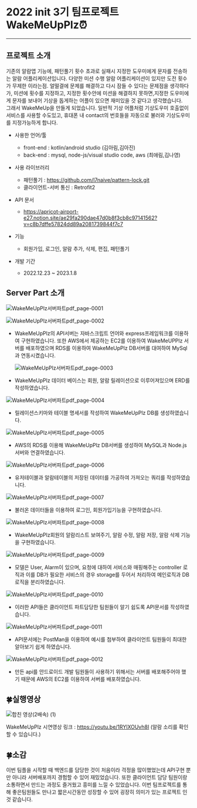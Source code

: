 # 2022 init 3기 팀프로젝트 WakeMeUpPlz⏰

-----------------

## 프로젝트 소개 ##

기존의 알람앱 기능에, 패턴풀기 횟수 초과로 실패시 지정한 도우미에게 문자를 전송하는 알람 어플리케이션입니다. 
다양한 미션 수행 알람 어플리케이션이 있지만 도전 횟수가 무제한 이라는점. 얼떨결에 문제를 해결하고 다시 잠들 수 있다는 문제점을 생각하다가, 미션에 횟수를 지정하고, 지정한 횟수안에 미션을 해결하지 못하면,지정한 도우미에게 문자를 보내어 기상을 돕게하는 어플이 있으면 재미있을 것 같다고 생각했습니다.  
그래서 WakeMeUp을 만들게 되었습니다. 일반적 기상 어플처럼 기상도우미 호출없이 서비스를 사용할 수도있고, 휴대폰 내 contact의 번호들을 자동으로 불러와 기상도우미를 지정가능하게 합니다.

* 사용한 언어/툴 

  * front-end : kotlin/android studio (김아림,김아진)
  * back-end : mysql, node-js/visual studio code, aws (최애림,김나영)

* 사용 라이브러리 

  * 패턴풀기 : https://github.com/l7naive/pattern-lock.git
  * 클라이언트-서버 통신 : Retrofit2

* API 문서

  * https://apricot-airport-e27.notion.site/ae29fa290dae47d0b8f3cb8c97141562?v=c8b7dffe57824dd89a2081739844f7c7

* 기능 

  * 회원가입, 로그인, 알람 추가, 삭제, 편집, 패턴풀기

* 개발 기간 

  * 2022.12.23 ~ 2023.1.8

  

## Server Part 소개 ##

  ![WakeMeUpPlz서버파트pdf_page-0001](https://user-images.githubusercontent.com/80438964/212251840-641e3eb0-d5d0-46b6-8c15-94db6e265eb7.jpg)

![WakeMeUpPlz서버파트pdf_page-0002](https://user-images.githubusercontent.com/80438964/212251854-3dbb9aa8-c793-4f4b-9f1c-15b41535fb05.jpg)

- WakeMeUpPlz의 API서버는 자바스크립트 언어와 express프레임워크를 이용하여 구현하였습니다.
  또한 AWS에서 제공하는 EC2를 이용하여 WakeMeUPPlz 서버를 배포하였으며 RDS를 이용하여 WakeMeUpPlz DB서버를 대여하여 MySql과 연동시켰습니다.

  

  ![WakeMeUpPlz서버파트pdf_page-0003](https://user-images.githubusercontent.com/80438964/212251862-33810545-4147-4393-8ff8-1623c7249474.jpg)

- WakeMeUpPlz 데이터 베이스는 회원, 알람 릴레이션으로 이루어져있으며 ERD를 작성하였습니다.

  

![WakeMeUpPlz서버파트pdf_page-0004](https://user-images.githubusercontent.com/80438964/212251864-11394e0c-ea8f-460b-9ce0-5ae6196c153a.jpg)

- 릴레이션스키마와 테이블 명세서를 작성하여 WakeMeUpPlz DB를 생성하였습니다.

  

![WakeMeUpPlz서버파트pdf_page-0005](https://user-images.githubusercontent.com/80438964/212251866-9ecf9a6d-b0fd-42a5-aa3b-4dc9636127a0.jpg)

- AWS의 RDS를 이용해 WakeMeUpPlz DB서버를 생성하여 MySQL과 Node.js서버와 연결하였습니다.

  

![WakeMeUpPlz서버파트pdf_page-0006](https://user-images.githubusercontent.com/80438964/212251872-4e82281e-53e3-4764-a40a-36d067482470.jpg)

- 유저테이블과 알람테이블의 저장된 데이터를 가공하여 가져오는 쿼리를 작성하였습니다.

  

![WakeMeUpPlz서버파트pdf_page-0007](https://user-images.githubusercontent.com/80438964/212251875-a71d8260-c2cd-418b-ab30-d6502db32972.jpg)

- 불러온 데이터들을 이용하여 로그인, 회원가입기능을 구현하였습니다.

  

![WakeMeUpPlz서버파트pdf_page-0008](https://user-images.githubusercontent.com/80438964/212251878-54e8a0ac-6d32-4f7a-837a-654580f417dc.jpg)

- WakeMeUpPlz회원의 알람리스트 보여주기, 알람 수정, 알람 저장, 알람 삭제 기능을 구현하였습니다.

  

![WakeMeUpPlz서버파트pdf_page-0009](https://user-images.githubusercontent.com/80438964/212251879-491f7fef-0bd1-4321-b0b8-d79a647da758.jpg)

- 모델은 User, Alarm이 있으며, 요청에 대하여 서비스와 매핑해주는 controller 로직과
  이를 DB가 필요한 서비스의 경우 storage를 두어서 처리하여 메인로직과 DB로직을 분리하였습니다.

  

![WakeMeUpPlz서버파트pdf_page-0010](https://user-images.githubusercontent.com/80438964/212251882-7f05cdd9-58b7-4c02-8e29-8d9b56f845b8.jpg)

- 이러한 API들은 클라이언트 파트담당한 팀원들이 알기 쉽도록 API문서를 작성하였습니다. 

  

![WakeMeUpPlz서버파트pdf_page-0011](https://user-images.githubusercontent.com/80438964/212251883-79a80cf5-211c-4293-8ec4-9a78da45db82.jpg)

- API문서에는 PostMan을 이용하여 예시를 첨부하여 클라이언트 팀원들이 최대한 알아보기 쉽게 하였습니다.

  

![WakeMeUpPlz서버파트pdf_page-0012](https://user-images.githubusercontent.com/80438964/212251884-e8e3f3a5-7702-48b9-bbab-92da4d18af37.jpg)

- 만든 api를 안드로이드 개발 팀원들이 사용하기 위해서는 서버를 배포해주어야 했기 때문에 AWS의 EC2를 이용하여 서버를 배포하였습니다.



## 🍀실행영상 

![합친 영상(2배속) (1)](https://user-images.githubusercontent.com/80438964/212256763-0e586119-57e6-49aa-ab53-9c791e9383fd.gif)



WakeMeUpPlz 시연영상 링크 : https://youtu.be/1RYlXOUvh8I (알람 소리를 확인할 수 있습니다.)

## 🍀소감

이번 팀플을 시작할 때 백엔드를 담당한 것이 처음이라 걱정을 많이했었는데 API구현 뿐만 아니라 서버배포까지 경험할 수 있어 재밌었습니다. 또한 클라이언트 담당 팀원이랑 소통하면서 만드는 과정도 즐거웠고 흥미를 느낄 수 있었습니다. 이번 팀프로젝트를 통해 좋은팀원들도 만나고 짧은시간동안 성장할 수 있어 굉장히 의미가 있는 프로젝트 인 것 같습니다. 
